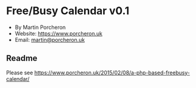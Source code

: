 # Free/Busy Calendar v0.1

- By Martin Porcheron
- Website: https://www.porcheron.uk
- Email: martin@porcheron.uk

## Readme
Please see https://www.porcheron.uk/2015/02/08/a-php-based-freebusy-calendar/ ‎
